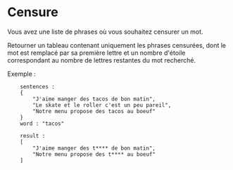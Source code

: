 # Censure

Vous avez une liste de phrases où vous souhaitez censurer un mot.

Retourner un tableau contenant uniquement les phrases censurées, dont le mot est remplacé par sa première lettre et un nombre d'étoile correspondant au nombre de lettres restantes du mot recherché.

Exemple : 
```
    sentences :
    {
        "J'aime manger des tacos de bon matin",
        "Le skate et le roller c'est un peu pareil",
        "Notre menu propose des tacos au boeuf"
    }
    word : "tacos"
    
    result : 
    [
        "J'aime manger des t**** de bon matin",
        "Notre menu propose des t**** au boeuf"
    ]
```
